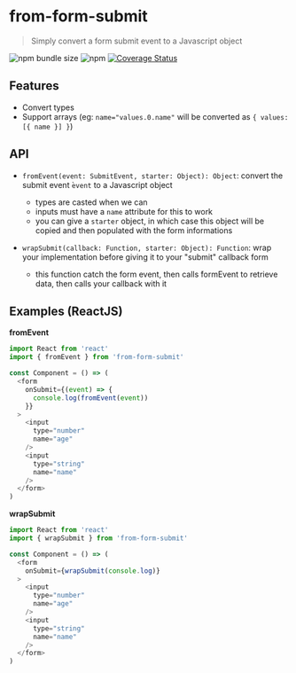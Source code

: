 # from-form-submit
> Simply convert a form submit event to a Javascript object

![npm bundle size](https://img.shields.io/bundlephobia/minzip/from-form-submit) ![npm](https://img.shields.io/npm/v/from-form-submit) [![Coverage Status](https://coveralls.io/repos/github/fabienjuif/from-form-submit/badge.svg)](https://coveralls.io/github/fabienjuif/from-form-submit)

## Features
- Convert types
- Support arrays (eg: `name="values.0.name"` will be converted as `{ values: [{ name }] }`)

## API
- `fromEvent(event: SubmitEvent, starter: Object): Object`: convert the submit event ̀`event` to a Javascript object
  * types are casted when we can
  * inputs must have a `name` attribute for this to work
  * you can give a `starter` object, in which case this object will be copied and then populated with the form informations

- `wrapSubmit(callback: Function, starter: Object): Function`: wrap your implementation before giving it to your "submit" callback form
  * this function catch the form event, then calls ̀formEvent to retrieve data, then calls your callback with it

## Examples (ReactJS)
**fromEvent**
```js
import React from 'react'
import { fromEvent } from 'from-form-submit'

const Component = () => (
  <form
    onSubmit={(event) => {
      console.log(fromEvent(event))
    }}
  >
    <input
      type="number"
      name="age"
    />
    <input
      type="string"
      name="name"
    />
  </form>
)
```

**wrapSubmit**
```js
import React from 'react'
import { wrapSubmit } from 'from-form-submit'

const Component = () => (
  <form
    onSubmit={wrapSubmit(console.log)}
  >
    <input
      type="number"
      name="age"
    />
    <input
      type="string"
      name="name"
    />
  </form>
)
```
